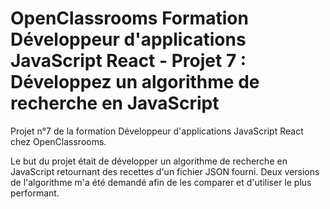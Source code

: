 # OpenClassrooms Formation Développeur d'applications JavaScript React - Projet 7 : Développez un algorithme de recherche en JavaScript
 
Projet n°7 de la formation Développeur d'applications JavaScript React chez OpenClassrooms.

Le but du projet était de développer un algorithme de recherche en JavaScript retournant des recettes d'un fichier JSON fourni.
Deux versions de l'algorithme m'a été demandé afin de les comparer et d'utiliser le plus performant.